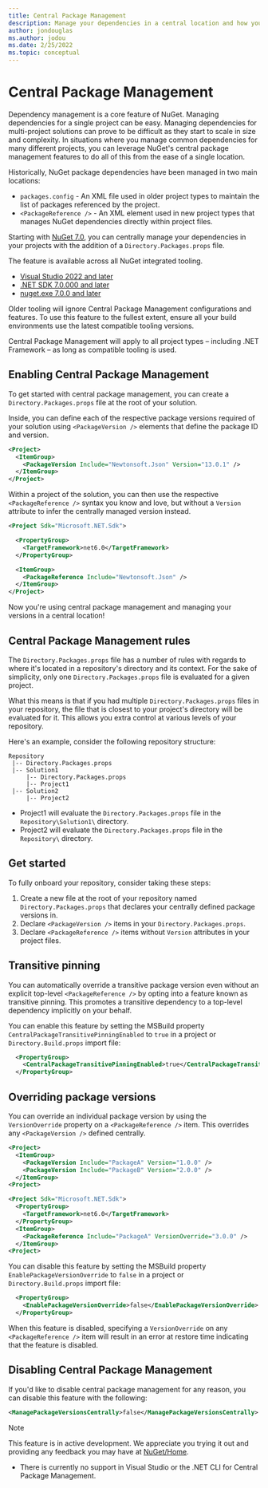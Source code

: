 ```yaml
---
title: Central Package Management
description: Manage your dependencies in a central location and how you can get started with central package management.
author: jondouglas
ms.author: jodou
ms.date: 2/25/2022
ms.topic: conceptual
---
```


# Central Package Management

Dependency management is a core feature of NuGet. Managing dependencies for a single project can be easy. Managing dependencies for multi-project solutions can prove to be difficult as they start to scale in size and complexity. In situations where you manage common dependencies for many different projects, you can leverage NuGet's central package management features to do all of this from the ease of a single location.

Historically, NuGet package dependencies have been managed in two main locations:

- `packages.config` - An XML file used in older project types to maintain the list of packages referenced by the project.
- `<PackageReference />` - An XML element used in new project types that manages NuGet dependencies directly within project files.

Starting with [NuGet 7.0](..\release-notes\NuGet-7.0.md), you can centrally manage your dependencies in your projects with the addition of a `Directory.Packages.props` file.

The feature is available across all NuGet integrated tooling.

* [Visual Studio 2022 and later](https://visualstudio.microsoft.com/downloads/)
* [.NET SDK 7.0.000 and later](https://dotnet.microsoft.com/download/dotnet/7.0)
* [nuget.exe 7.0.0 and later](https://www.nuget.org/downloads)

Older tooling will ignore Central Package Management configurations and features. To use this feature to the fullest extent, ensure all your build environments use the latest compatible tooling versions.

Central Package Management will apply to all project types – including .NET Framework – as long as compatible tooling is used.

## Enabling Central Package Management

To get started with central package management, you can create a `Directory.Packages.props` file at the root of your solution.

Inside, you can define each of the respective package versions required of your solution using `<PackageVersion />` elements that define the package ID and version.

```xml
<Project>
  <ItemGroup>
    <PackageVersion Include="Newtonsoft.Json" Version="13.0.1" />
  </ItemGroup>
</Project>
```

Within a project of the solution, you can then use the respective `<PackageReference />` syntax you know and love, but without a `Version` attribute to infer the centrally managed version instead.

```xml
<Project Sdk="Microsoft.NET.Sdk">

  <PropertyGroup>
    <TargetFramework>net6.0</TargetFramework>
  </PropertyGroup>

  <ItemGroup>
    <PackageReference Include="Newtonsoft.Json" />
  </ItemGroup>
</Project>
```

Now you're using central package management and managing your versions in a central location!

## Central Package Management rules

The `Directory.Packages.props` file has a number of rules with regards to where it's located in a repository's directory and its context. For the sake of simplicity, only one `Directory.Packages.props` file is evaluated for a given project.

What this means is that if you had multiple `Directory.Packages.props` files in your repository, the file that is closest to your project's directory will be evaluated for it. This allows you extra control at various levels of your repository.

Here's an example, consider the following repository structure:

```
Repository
 |-- Directory.Packages.props
 |-- Solution1
     |-- Directory.Packages.props
     |-- Project1
 |-- Solution2
     |-- Project2
```

- Project1 will evaluate the `Directory.Packages.props` file in the `Repository\Solution1\` directory.
- Project2 will evaluate the `Directory.Packages.props` file in the `Repository\` directory.

## Get started

To fully onboard your repository, consider taking these steps:

1. Create a new file at the root of your repository named `Directory.Packages.props` that declares your centrally defined package versions in.
2. Declare `<PackageVersion />` items in your `Directory.Packages.props`.
3. Declare `<PackageReference />` items without `Version` attributes in your project files.

<!--For an idea of how central package management may look like, refer to our [samples repo](https://github.com/NuGet/Samples/tree/main/CentralPackageManagementExample).-->

## Transitive pinning

You can automatically override a transitive package version even without an explicit top-level `<PackageReference />` by opting into a feature known as transitive pinning. This promotes a transitive dependency to a top-level dependency implicitly on your behalf.

You can enable this feature by setting the MSBuild property `CentralPackageTransitivePinningEnabled` to `true` in a project or `Directory.Build.props` import file:

```xml
  <PropertyGroup>
    <CentralPackageTransitivePinningEnabled>true</CentralPackageTransitivePinningEnabled>
  </PropertyGroup>
```

## Overriding package versions

You can override an individual package version by using the `VersionOverride` property on a `<PackageReference />` item. This overrides any `<PackageVersion />` defined centrally.

```xml
<Project>
  <ItemGroup>
    <PackageVersion Include="PackageA" Version="1.0.0" />
    <PackageVersion Include="PackageB" Version="2.0.0" />
  </ItemGroup>
<Project>
```

```xml
<Project Sdk="Microsoft.NET.Sdk">
  <PropertyGroup>
    <TargetFramework>net6.0</TargetFramework>
  </PropertyGroup>
  <ItemGroup>
    <PackageReference Include="PackageA" VersionOverride="3.0.0" />
  </ItemGroup>
<Project>
```

You can disable this feature by setting the MSBuild property `EnablePackageVersionOverride` to `false` in a project or `Directory.Build.props` import file:

```xml
  <PropertyGroup>
    <EnablePackageVersionOverride>false</EnablePackageVersionOverride>
  </PropertyGroup>
```

When this feature is disabled, specifying a `VersionOverride` on any `<PackageReference />` item will result in an error at restore time indicating that the feature is disabled.

## Disabling Central Package Management

If you'd like to disable central package management for any reason, you can disable this feature with the following:

```xml
<ManagePackageVersionsCentrally>false</ManagePackageVersionsCentrally>
```

> [!Note]
> This feature is in active development. We appreciate you trying it out and providing any feedback you may have at [NuGet/Home](https://github.com/nuget/home/issues).
>
> * There is currently no support in Visual Studio or the .NET CLI for Central Package Management.